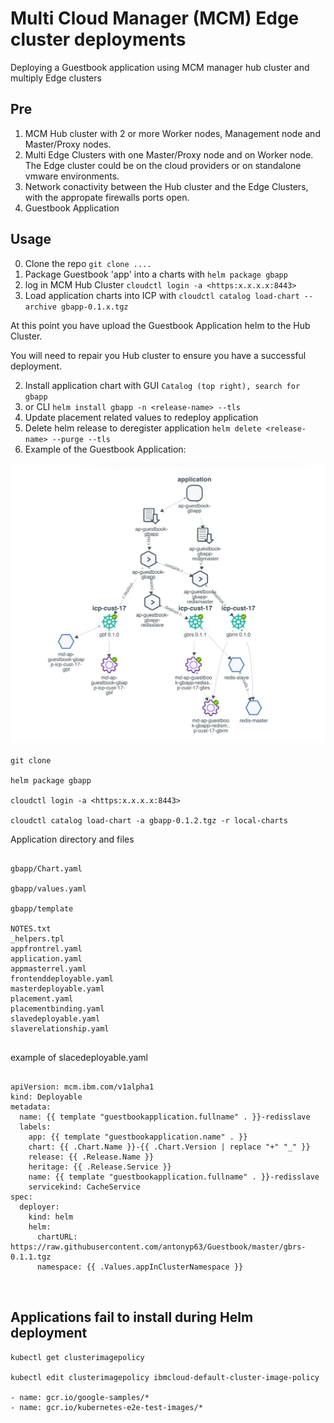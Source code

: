 # Multi Cloud Manager (MCM) Edge cluster deployments

Deploying a Guestbook application using MCM manager hub cluster and multiply Edge clusters

## Pre

1. MCM Hub cluster with 2 or more Worker nodes, Management node and Master/Proxy nodes.
2. Multi Edge Clusters with one Master/Proxy node and on Worker node.
The Edge cluster could be on the cloud providers or on standalone vmware environments.
3. Network conactivity between the Hub cluster and the Edge Clusters, with the appropate firewalls ports open.
4. Guestbook Application
 


## Usage
0. Clone the repo ```git clone ....``` 
1. Package Guestbook 'app' into a charts with ```helm package gbapp```
2. log in MCM Hub Cluster ```cloudctl login -a <https:x.x.x.x:8443>```
1. Load application charts into ICP with ```cloudctl catalog load-chart --archive gbapp-0.1.x.tgz```

At this point you have upload the Guestbook Application helm to the Hub Cluster.

You will need to repair you Hub cluster to ensure you have a successful deployment.


2. Install application chart with GUI ```Catalog (top right), search for gbapp   ```
3. or CLI ```helm install gbapp -n <release-name> --tls ```
3. Update placement related values to redeploy application
4. Delete helm release to deregister application ```helm delete <release-name> --purge --tls```
5. Example of the Guestbook Application:


![View of the Guestbook Application](https://raw.githubusercontent.com/antonyp63/Guestbook/master/Guestbook_app.jpg)



```
git clone 

helm package gbapp

cloudctl login -a <https:x.x.x.x:8443>

cloudctl catalog load-chart -a gbapp-0.1.2.tgz -r local-charts
```
Application directory and files

```

gbapp/Chart.yaml

gbapp/values.yaml

gbapp/template

NOTES.txt
_helpers.tpl
appfrontrel.yaml
application.yaml
appmasterrel.yaml
frontenddeployable.yaml
masterdeployable.yaml
placement.yaml
placementbinding.yaml
slavedeployable.yaml
slaverelationship.yaml


```
example of slacedeployable.yaml

```

apiVersion: mcm.ibm.com/v1alpha1
kind: Deployable
metadata:
  name: {{ template "guestbookapplication.fullname" . }}-redisslave
  labels:
    app: {{ template "guestbookapplication.name" . }}
    chart: {{ .Chart.Name }}-{{ .Chart.Version | replace "+" "_" }}
    release: {{ .Release.Name }}
    heritage: {{ .Release.Service }}
    name: {{ template "guestbookapplication.fullname" . }}-redisslave
    servicekind: CacheService
spec:
  deployer:
    kind: helm
    helm:
      chartURL: https://raw.githubusercontent.com/antonyp63/Guestbook/master/gbrs-0.1.1.tgz
      namespace: {{ .Values.appInClusterNamespace }}
      
      
```
## Applications fail to install during Helm deployment

```
kubectl get clusterimagepolicy

kubectl edit clusterimagepolicy ibmcloud-default-cluster-image-policy

- name: gcr.io/google-samples/*
- name: gcr.io/kubernetes-e2e-test-images/*
```

